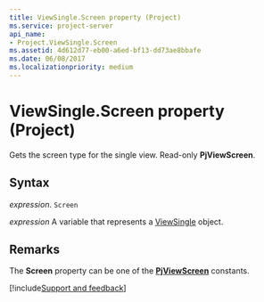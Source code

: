 ```yaml
---
title: ViewSingle.Screen property (Project)
ms.service: project-server
api_name:
- Project.ViewSingle.Screen
ms.assetid: 4d612d77-eb00-a6ed-bf13-dd73ae8bbafe
ms.date: 06/08/2017
ms.localizationpriority: medium
---
```



# ViewSingle.Screen property (Project)

Gets the screen type for the single view. Read-only **PjViewScreen**.


## Syntax

_expression_. `Screen`

_expression_ A variable that represents a [ViewSingle](./Project.ViewSingle.md) object.


## Remarks

The **Screen** property can be one of the **[PjViewScreen](Project.PjViewScreen.md)** constants.

[!include[Support and feedback](~/includes/feedback-boilerplate.md)]